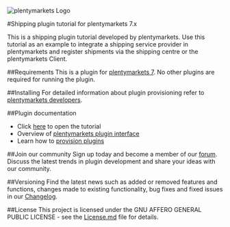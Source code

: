 ![plentymarkets Logo](http://www.plentymarkets.eu/layout/pm/images/logo/plentymarkets-logo.jpg)

#Shipping plugin tutorial for plentymarkets 7.x

This is a shipping plugin tutorial developed by plentymarkets. Use this tutorial as an example to integrate a shipping service provider in plentymarkets and register shipments via the shipping centre or the plentymarkets Client.


##Requirements
This is a plugin for [plentymarkets 7](https://www.plentymarkets.eu/). No other plugins are required for running the plugin.

##Installing
For detailed information about plugin provisioning refer to [plentymarkets developers](https://developers.plentymarkets.com/dev-doc/basics#plugin-provisioning).

##Plugin documentation
* Click [here](https://developers.plentymarkets.com/tutorials/shipping) to open the tutorial
* Overview of [plentymarkets plugin interface](https://developers.plentymarkets.com/dev-doc/basics#guide-interface)
* Learn how to [provision plugins](https://developers.plentymarkets.com/dev-doc/basics#plugin-provisioning)

##Join our community
Sign up today and become a member of our [forum](https://forum.plentymarkets.com/c/plugin-entwicklung). Discuss the latest trends in plugin development and share your ideas with our community.

##Versioning
Find the latest news such as added or removed features and functions, changes made to existing functionality, bug fixes and fixed issues in our [Changelog](https://github.com/plentymarkets/plugin-shipping-tutorial/blob/master/meta/documents/changelog_en.md).

##License
This project is licensed under the GNU AFFERO GENERAL PUBLIC LICENSE - see the [License.md](https://github.com/plentymarkets/plugin-shipping-tutorial/blob/master/License.md) file for details.